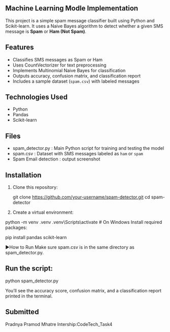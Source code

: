 ## Machine Learning Modle Implementation

This project is a simple spam message classifier built using Python and Scikit-learn. It uses a Naive Bayes algorithm to detect 
whether a given SMS message is **Spam** or **Ham (Not Spam)**.

## Features

- Classifies SMS messages as Spam or Ham
- Uses CountVectorizer for text preprocessing
- Implements Multinomial Naive Bayes for classification
- Outputs accuracy, confusion matrix, and classification report
- Includes a sample dataset (`spam.csv`) with labeled messages

## Technologies Used

- Python
- Pandas
- Scikit-learn

## Files

- spam_detector.py : Main Python script for training and testing the model
- spam.csv : Dataset with SMS messages labeled as `ham` or `spam`
- Spam Email detection : output screenshot
  
##  Installation

1. Clone this repository:
   
   git clone https://github.com/your-username/spam-detector.git
   cd spam-detector

2. Create a virtual environment:

python -m venv .venv
.venv\Scripts\activate   # On Windows
Install required packages:

pip install pandas scikit-learn

▶How to Run
Make sure spam.csv is in the same directory as spam_detector.py.

## Run the script:

python spam_detector.py

You’ll see the accuracy score, confusion matrix, and a classification report printed in the terminal.

## Submitted

Pradnya Pramod Mhatre
Intership:CodeTech_Task4

